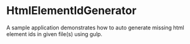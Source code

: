 # HtmlElementIdGenerator
A sample application demonstrates how to auto generate missing html element ids in given file(s) using gulp.
